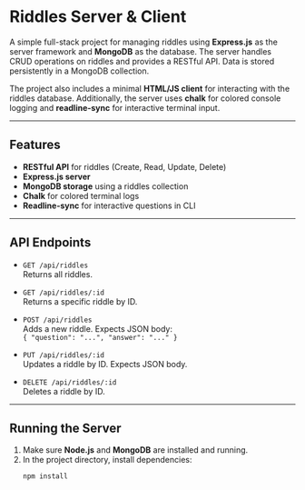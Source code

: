 # Riddles Server & Client

A simple full-stack project for managing riddles using **Express.js** as the server framework and **MongoDB** as the database. The server handles CRUD operations on riddles and provides a RESTful API. Data is stored persistently in a MongoDB collection.

The project also includes a minimal **HTML/JS client** for interacting with the riddles database. Additionally, the server uses **chalk** for colored console logging and **readline-sync** for interactive terminal input.

---

## Features

- **RESTful API** for riddles (Create, Read, Update, Delete)
- **Express.js server**
- **MongoDB storage** using a riddles collection
- **Chalk** for colored terminal logs
- **Readline-sync** for interactive questions in CLI


---

## API Endpoints

- `GET /api/riddles`  
    Returns all riddles.

- `GET /api/riddles/:id`  
    Returns a specific riddle by ID.

- `POST /api/riddles`  
    Adds a new riddle. Expects JSON body:  
    `{ "question": "...", "answer": "..." }`

- `PUT /api/riddles/:id`  
    Updates a riddle by ID. Expects JSON body.

- `DELETE /api/riddles/:id`  
    Deletes a riddle by ID.

---

## Running the Server

1. Make sure **Node.js** and **MongoDB** are installed and running.
2. In the project directory, install dependencies:
   ```bash
   npm install
